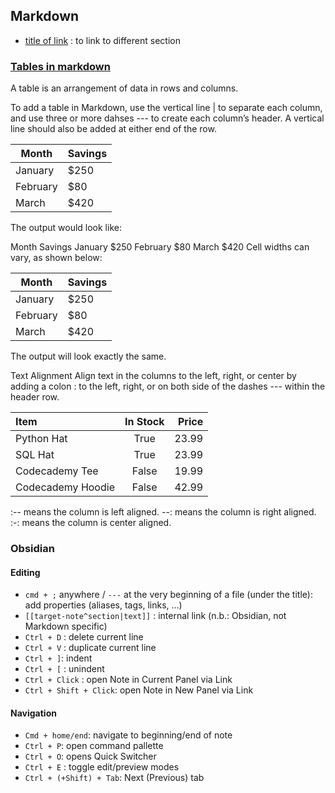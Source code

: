 ## Markdown
- [title of link](#name-of-section-of-link) : to link to different section

### [Tables in markdown](https://www.codecademy.com/resources/docs/markdown/tables)
A table is an arrangement of data in rows and columns.

To add a table in Markdown, use the vertical line | to separate each column, and use three or more dahses --- to create each column’s header. A vertical line should also be added at either end of the row.

| Month    | Savings |
| -------- | ------- |
| January  | $250    |
| February | $80     |
| March    | $420    |

The output would look like:

Month	Savings
January	$250
February	$80
March	$420
Cell widths can vary, as shown below:

| Month | Savings |
| -------- | ------- |
| January | $250 |
| February | $80 |
| March | $420 |

The output will look exactly the same.


Text Alignment
Align text in the columns to the left, right, or center by adding a colon : to the left, right, or on both side of the dashes --- within the header row.

| Item              | In Stock | Price |
| :---------------- | :------: | ----: |
| Python Hat        |   True   | 23.99 |
| SQL Hat           |   True   | 23.99 |
| Codecademy Tee    |  False   | 19.99 |
| Codecademy Hoodie |  False   | 42.99 |

:-- means the column is left aligned.
--: means the column is right aligned.
:-: means the column is center aligned.


### Obsidian
#### Editing
- `cmd + ;` anywhere / `---` at the very beginning of a file (under the title): add properties (aliases, tags, links, ...)
- `[[target-note^section|text]]` : internal link (n.b.: Obsidian, not Markdown specific)
- `Ctrl + D` : delete current line
- `Ctrl + V` : duplicate current line
- `Ctrl + ]`: indent
- `Ctrl + [` : unindent
- `Ctrl + Click` : open Note in Current Panel via Link
- `Ctrl + Shift + Click`: open Note in New Panel via Link
#### Navigation
- `Cmd + home/end`: navigate to beginning/end of note
- `Ctrl + P`: open command pallette
- `Ctrl + O`: opens Quick Switcher
- `Ctrl + E` : toggle edit/preview modes
- `Ctrl + (+Shift) + Tab`: Next (Previous) tab